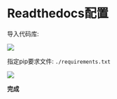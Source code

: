 # Readthedocs配置

导入代码库:

![](https://i.loli.net/2020/02/18/OvZl5xmkRyiWn1U.png)

指定pip要求文件: `./requirements.txt`

![](https://i.loli.net/2020/02/18/FbK8JTxoN72M5G9.png)

**完成**
